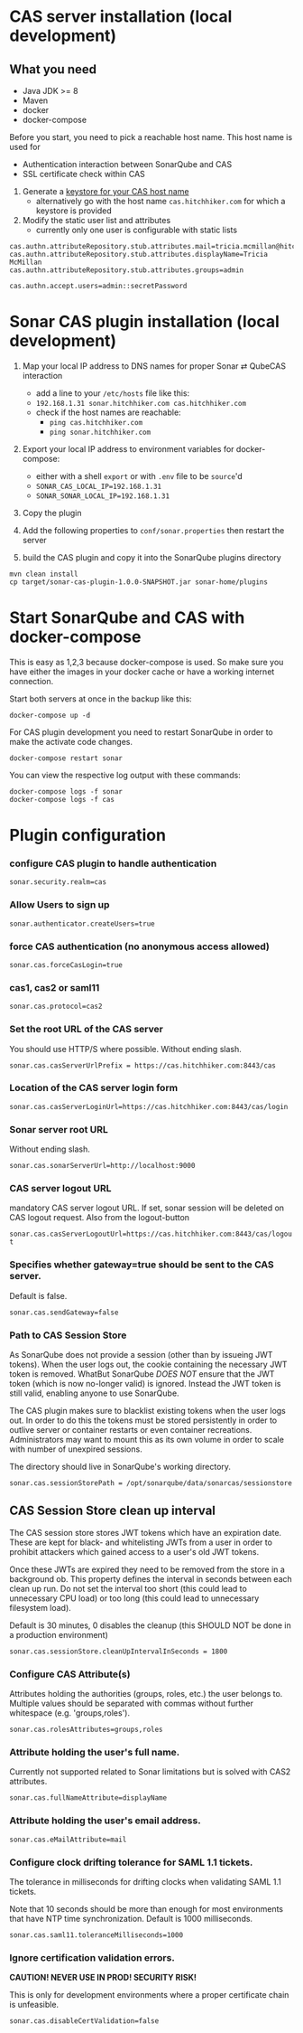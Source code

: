 # CAS server installation (local development)

## What you need

- Java JDK >= 8
- Maven
- docker
- docker-compose

Before you start, you need to pick a reachable host name. This host name is used for
- Authentication interaction between SonarQube and CAS
- SSL certificate check within CAS  

1. Generate a [keystore for your CAS host name](docker/README.md) 
   - alternatively go with the host name `cas.hitchhiker.com` for which a keystore is provided
1. Modify the static user list and attributes
   - currently only one user is configurable with static lists

```properties
cas.authn.attributeRepository.stub.attributes.mail=tricia.mcmillan@hitchhiker.com
cas.authn.attributeRepository.stub.attributes.displayName=Tricia McMillan
cas.authn.attributeRepository.stub.attributes.groups=admin

cas.authn.accept.users=admin::secretPassword
``` 

# Sonar CAS plugin installation (local development)

1. Map your local IP address to DNS names for proper Sonar ⇄ QubeCAS interaction
   - add a line to your `/etc/hosts` file like this:
   - `192.168.1.31 sonar.hitchhiker.com cas.hitchhiker.com`
   - check if the host names are reachable:
     - `ping cas.hitchhiker.com`
     - `ping sonar.hitchhiker.com`

1. Export your local IP address to environment variables for docker-compose:
   - either with a shell `export` or with `.env` file to be `source`'d
   - `SONAR_CAS_LOCAL_IP=192.168.1.31`
   - `SONAR_SONAR_LOCAL_IP=192.168.1.31`
1. Copy the plugin
1. Add the following properties to `conf/sonar.properties` then restart the server
1. build the CAS plugin and copy it into the SonarQube plugins directory

```
mvn clean install
cp target/sonar-cas-plugin-1.0.0-SNAPSHOT.jar sonar-home/plugins
```

# Start SonarQube and CAS with docker-compose

This is easy as 1,2,3 because docker-compose is used. So make sure you have either the images in your docker cache or have a working internet connection.

Start both servers at once in the backup like this:

``` 
docker-compose up -d
```

For CAS plugin development you need to restart SonarQube in order to make the activate code changes. 

```
docker-compose restart sonar
```
 
You can view the respective log output with these commands:
```
docker-compose logs -f sonar
docker-compose logs -f cas
```

# Plugin configuration

### configure CAS plugin to handle authentication

`sonar.security.realm=cas`

### Allow Users to sign up

`sonar.authenticator.createUsers=true`

### force CAS authentication (no anonymous access allowed)

`sonar.cas.forceCasLogin=true`

### cas1, cas2 or saml11

`sonar.cas.protocol=cas2`

### Set the root URL of the CAS server

You should use HTTP/S where possible. Without ending slash.

`sonar.cas.casServerUrlPrefix = https://cas.hitchhiker.com:8443/cas`

### Location of the CAS server login form

`sonar.cas.casServerLoginUrl=https://cas.hitchhiker.com:8443/cas/login`

### Sonar server root URL

Without ending slash.

`sonar.cas.sonarServerUrl=http://localhost:9000`

### CAS server logout URL

mandatory CAS server logout URL. If set, sonar session will be deleted on CAS logout request. Also from the logout-button

`sonar.cas.casServerLogoutUrl=https://cas.hitchhiker.com:8443/cas/logout`

### Specifies whether gateway=true should be sent to the CAS server.

Default is false.

`sonar.cas.sendGateway=false`

### Path to CAS Session Store

As SonarQube does not provide a session (other than by issueing JWT tokens). When the user
logs out, the cookie containing the necessary JWT token is removed. WhatBut SonarQube *DOES
NOT* ensure that the JWT token (which is now no-longer valid) is ignored. Instead the JWT
token is still valid, enabling anyone to use SonarQube. 
  
The CAS plugin makes sure to blacklist existing tokens when the user logs out. In order to do
this the tokens must be stored persistently in order to outlive server or container restarts or even container recreations. Administrators may want to mount this as its own volume in order to scale with number of unexpired sessions.

The directory should live in SonarQube's working directory.

`sonar.cas.sessionStorePath = /opt/sonarqube/data/sonarcas/sessionstore`

## CAS Session Store clean up interval

The CAS session store stores JWT tokens which have an expiration date. These are kept for black- and whitelisting
JWTs from a user in order to prohibit attackers which gained access to a user's old JWT tokens.
 
Once these JWTs are expired they need to be removed from the store in a background ob. This property defines the
interval in seconds between each clean up run. Do not set the interval too short (this could lead to unnecessary
CPU load) or too long (this could lead to unnecessary filesystem load).
  
Default is 30 minutes, 0 disables the cleanup (this SHOULD NOT be done in a production environment)

`sonar.cas.sessionStore.cleanUpIntervalInSeconds = 1800`

### Configure CAS Attribute(s) 

Attributes holding the authorities (groups, roles, etc.) the user belongs to. Multiple
values should be separated with commas without further whitespace (e.g. 'groups,roles').

`sonar.cas.rolesAttributes=groups,roles`

### Attribute holding the user's full name.

Currently not supported related to Sonar limitations but is solved with CAS2 attributes.

`sonar.cas.fullNameAttribute=displayName`

### Attribute holding the user's email address.

`sonar.cas.eMailAttribute=mail`

### Configure clock drifting tolerance for SAML 1.1 tickets.

The tolerance in milliseconds for drifting clocks when validating SAML 1.1 tickets.

 Note that 10 seconds should be more than enough for most environments that have NTP time synchronization. Default is 1000 milliseconds.

`sonar.cas.saml11.toleranceMilliseconds=1000`

### Ignore certification validation errors.

**CAUTION! NEVER USE IN PROD! SECURITY RISK!**

This is only for development environments where a proper certificate chain is unfeasible. 

`sonar.cas.disableCertValidation=false`